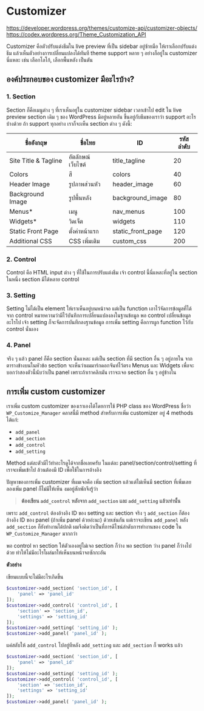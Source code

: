 # Customizer

https://developer.wordpress.org/themes/customize-api/customizer-objects/  
https://codex.wordpress.org/Theme_Customization_API  

Customizer คือตัวปรับแต่งธีมใน live preview ที่เป็น sidebar อยู่ซ้ายมือ ให้เราเลือกปรับแต่งธีม แล้วเห็นตัวอย่างการเปลี่ยนแปลงได้ทันที theme support หลาย ๆ อย่างก็อยู่ใน customizer นี่แหละ เช่น เลือกโลโก้, เลือกพื้นหลัง เป็นตัน

## องค์ประกอบของ customizer มีอะไรบ้าง?
### 1. Section
Section ก็คือเมนูต่าง ๆ ที่เราเห็นอยู่ใน customizer sidebar เวลาเข้าไป edit ใน live preview section เดิม ๆ ของ WordPress มีอยู่หลายอัน ขึ้นอยู่กับธีมของเราว่า support อะไรบ้างด้วย ถ้า support ทุกอย่าง เราก็จะเห็น section ต่าง ๆ ดังนี้:

| ชื่ออังกฤษ | ชื่อไทย | ID | รหัสลำดับ |
| --- | --- | --- | --- |
| Site Title & Tagline | อัตลักษณ์เว็บไซต์ | title_tagline | 20 |
| Colors | สี | colors | 40 |
| Header Image | รูปภาพส่วนหัว | header_image | 60 |
| Background Image | รูปพื้นหลัง | background_image | 80 |
| Menus* | เมนู | nav_menus | 100 |
| Widgets* | วิดเจ็ต | widgets | 110 |
| Static Front Page | ตั้งค่าหน้าแรก | static_front_page | 120 |
| Additional CSS | CSS เพิ่มเติม | custom_css | 200 |

### 2. Control
Control คือ HTML input ต่าง ๆ ที่ใช้ในการปรับแต่งธีม เจ้า control นี้นี่แหละที่อยู่ใน section ในหนึ่ง section มีได้หลาย control

### 3. Setting
Setting ไม่ได้เป็น element ให้เราเห็นอยู่บนหน้าจอ แต่เป็น function เอาไว้จัดการข้อมูลที่ได้จาก control หมายความว่ามีไว้บันทึกการเปลี่ยนแปลงลงในฐานข้อมูล พอ control เปลี่ยนข้อมูลอะไรไป เจ้า setting ก็จะจัดการบันทึกลงฐานข้อมูล การเพิ่ม setting คือการผูก function ไว้กับ control นั่นเอง

### 4. Panel
จริง ๆ แล้ว panel ก็คือ section นั่นแหละ แต่เป็น section ที่มี section อื่น ๆ อยู่ภายใน จากตารางข้างบนในหัวข้อ section จะเห็นว่าผมมาร์กดอกจันท์ไว้ตรง Menus และ Widgets เพื่อจะบอกว่าสองตัวนี้นับว่าเป็น panel เพราะถ้าเราคลิกมัน เราจะเจอ section อื่น ๆ อยู่ข้างใน  
## การเพิ่ม custom customizer
เราเพิ่ม custom customizer ของเราเองได้โดยการใช้ PHP class ของ WordPress ชื่อว่า `WP_Customize_Manager` คลาสนี้มี method สำหรับการเพิ่ม customizer อยู่ 4 methods ได้แก่:  

* `add_panel`
* `add_section`
* `add_control`
* `add_setting`

Method แต่ละตัวมีไว้ทำอะไรดูได้จากชื่อเลยครับ ในแต่ละ  panel/section/control/setting ที่เราจะเพิ่มเข้าไป ล้วนต้องมี ID เพื่อใช้ในการอ้างอิง  

ปัญหาของการเพิ่ม customizer ที่ผมเจอคือ เพิ่ม section แล้วแต่ไม่เห็นมี section ที่เพิ่มเลย
ลองเพิ่ม panel ก็ไม่มีให้เห็น งมอยู่สักพักจึงรู้ว่า  
  
> **ต้องเขียน `add_control` หลังจาก `add_section` และ `add_setting` แล้วเท่านั้น**
  
เพราะ `add_control` ต้องอ้างอิง ID ของ setting และ section จริง ๆ `add_section` ก็ต้องอ้างอิง ID ของ panel (ถ้าเพิ่ม panel ด้วยอ่ะนะ) ด้วยเช่นกัน แต่เราจะเขียน `add_panel` หลัง `add_section` ก็ยังทำงานได้ปกติ ผมจึงคิดว่าเป็นที่การดีไซน์ลำดับการทำงานของ code ใน `WP_Customize_Manager` มากกว่า  

พอ control หา section ให้ตัวเองอยู่ไม่เจอ section ก็ว่าง พอ section ว่าง panel ก็ว่างไปด้วย ทำให้ไม่มีอะไรโผล่มาให้เห็นบนหน้าจอซักกะอัน  

**ตัวอย่าง**  

เขียนแบบนี้จะไม่มีอะไรเกิดขึ้น
```php
$customizer->add_section( 'section_id', [
	'panel' => 'panel_id'
]);
$customizer->add_control( 'control_id', [
	'section' => 'section_id',
	'settings' => 'setting_id'
]);
$customizer->add_setting( 'setting_id' );
$customizer->add_panel( 'panel_id' );
```
แค่สลับให้ `add_control` ไปอยู่ทีหลัง `add_setting` และ `add_section` ก็ works แล้ว  
```php
$customizer->add_section( 'section_id', [
	'panel' => 'panel_id'
]);
$customizer->add_setting( 'setting_id' );
$customizer->add_control( 'control_id', [
	'section' => 'section_id',
	'settings' => 'setting_id'
]);
$customizer->add_panel( 'panel_id' );
```